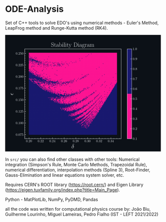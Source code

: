 # ODE-Analysis
Set of C++ tools to solve EDO's using numerical methods - Euler's Method, LeapFrog method and Runge-Kutta method (RK4).

![alt text](https://github.com/joaopedrobiu6/ODE-Analysis/blob/main/images/Diagram.png)

In `src/` you can also find other classes with other tools: Numerical integration (Simpson's Rule, Monte Carlo Methods, Trapezoidal Rule), numerical differentiation, interpolation methods (Spline 3), Root-Finder, Gauss-Elimination and linear equations system solver, etc.

Requires CERN's ROOT library (https://root.cern/) and Eigen Library (https://eigen.tuxfamily.org/index.php?title=Main_Page). 

Python - MatPlotLib, NumPy, PyDMD, Pandas 



all the code was written for computational physics course by: João Biu, Guilherme Lourinho, Miguel Lameiras, Pedro Fialho (IST - LEFT 2021/2022)
